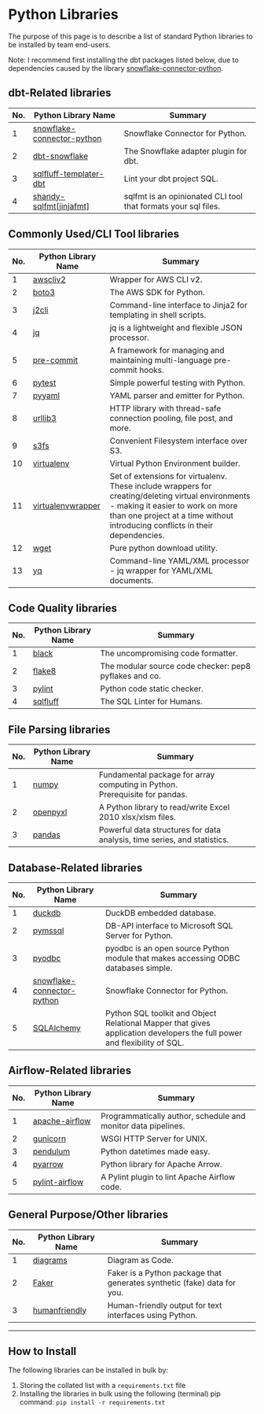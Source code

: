 # Python Libraries

The purpose of this page is to describe a list of standard Python libraries to be installed by team end-users.

Note: I recommend first installing the dbt packages listed below, due to dependencies caused by the library [snowflake-connector-python](https://pypi.org/project/snowflake-connector-python/).

## dbt-Related libraries

| No. | Python Library Name            | Summary                               |
|-----|--------------------------------|---------------------------------------|
| 1   | [snowflake-connector-python](https://pypi.org/project/snowflake-connector-python/) | Snowflake Connector for Python.    |
| 2   | [dbt-snowflake](https://pypi.org/project/dbt-snowflake/)              | The Snowflake adapter plugin for dbt. |
| 3   | [sqlfluff-templater-dbt](https://pypi.org/project/sqlfluff-templater-dbt/)     | Lint your dbt project SQL.            |
| 4   | [shandy-sqlfmt[jinjafmt]](https://pypi.org/project/shandy-sqlfmt/)    | sqlfmt is an opinionated CLI tool that formats your sql files.            |

## Commonly Used/CLI Tool libraries

| No. | Python Library Name | Summary                                                                       |
|-----|---------------------|-------------------------------------------------------------------------------|
| 1   | [awscliv2](https://pypi.org/project/awscliv2/)            | Wrapper for AWS CLI v2.                                                   |
| 2   | [boto3](https://pypi.org/project/boto3/)               | The AWS SDK for Python.                                                   |
| 3   | [j2cli](https://pypi.org/project/j2cli/)               | Command-line interface to Jinja2 for templating in shell scripts.         |
| 4   | [jq](https://pypi.org/project/jq/)                  | jq is a lightweight and flexible JSON processor.                          |
| 5   | [pre-commit](https://pypi.org/project/pre-commit/)          | A framework for managing and maintaining multi-language pre-commit hooks. |
| 6   | [pytest](https://pypi.org/project/pytest/)              | Simple powerful testing with Python.                                      |
| 7   | [pyyaml](https://pypi.org/project/PyYAML/)              | YAML parser and emitter for Python.                                       |
| 8   | [urllib3](https://pypi.org/project/urllib3/)             | HTTP library with thread-safe connection pooling, file post, and more.    |
| 9   | [s3fs](https://pypi.org/project/s3fs/)                | Convenient Filesystem interface over S3.                                  |
| 10  | [virtualenv](https://pypi.org/project/virtualenv/)          | Virtual Python Environment builder.                                       |
| 11  | [virtualenvwrapper](https://pypi.org/project/virtualenvwrapper/)   | Set of extensions for virtualenv. These include wrappers for creating/deleting virtual environments - making it easier to work on more than one project at a time without introducing conflicts in their dependencies. |
| 12  | [wget](https://pypi.org/project/wget/)                | Pure python download utility.                                             |
| 13  | [yq](https://pypi.org/project/yq/)                  | Command-line YAML/XML processor - jq wrapper for YAML/XML documents.      |

## Code Quality libraries

| No. | Python Library Name | Summary                                                |
|-----|---------------------|--------------------------------------------------------|
| 1   | [black](https://pypi.org/project/black/)           | The uncompromising code formatter.                     |
| 2   | [flake8](https://pypi.org/project/flake8/)          | The modular source code checker: pep8 pyflakes and co. |
| 3   | [pylint](https://pypi.org/project/pylint/)          | Python code static checker.                            |
| 4   | [sqlfluff](https://pypi.org/project/sqlfluff/)        | The SQL Linter for Humans.                             |

## File Parsing libraries

| No. | Python Library Name     | Summary                                                                  |
|-----|-------------------------|--------------------------------------------------------------------------|
| 1   | [numpy](https://pypi.org/project/numpy/)               | Fundamental package for array computing in Python.<br/>Prerequisite for pandas.                       |
| 2   | [openpyxl](https://pypi.org/project/openpyxl/)            | A Python library to read/write Excel 2010 xlsx/xlsm files.               |
| 3   | [pandas](https://pypi.org/project/pandas/)              | Powerful data structures for data analysis, time series, and statistics. |

## Database-Related libraries

| No. | Python Library Name            | Summary                                                                                                                  |
|-----|--------------------------------|--------------------------------------------------------------------------------------------------------------------------|
| 1   | [duckdb](https://pypi.org/project/duckdb/)                     | DuckDB embedded database.                                                                                                |
| 2   | [pymssql](https://pypi.org/project/pymssql/)                    | DB-API interface to Microsoft SQL Server for Python.                                                                     |
| 3   | [pyodbc](https://pypi.org/project/pyodbc/)                     | pyodbc is an open source Python module that makes accessing ODBC databases simple.                                       |
| 4   | [snowflake-connector-python](https://pypi.org/project/snowflake-connector-python/) | Snowflake Connector for Python.                                                                                          |
| 5   | [SQLAlchemy](https://pypi.org/project/SQLAlchemy/)                 | Python SQL toolkit and Object Relational Mapper that gives application developers the full power and flexibility of SQL. |

## Airflow-Related libraries

| No. | Python Library Name      | Summary                                                       |
|-----|--------------------------|---------------------------------------------------------------|
| 1   | [apache-airflow](https://pypi.org/project/apache-airflow/)       | Programmatically author, schedule and monitor data pipelines. |
| 2   | [gunicorn](https://pypi.org/project/gunicorn/)             | WSGI HTTP Server for UNIX.                                    |
| 3   | [pendulum](https://pypi.org/project/pendulum/)             | Python datetimes made easy.                                   |
| 4   | [pyarrow](https://pypi.org/project/pyarrow/)              | Python library for Apache Arrow.                              |
| 5   | [pylint-airflow](https://pypi.org/project/pylint-airflow/)       | A Pylint plugin to lint Apache Airflow code.                  |

## General Purpose/Other libraries

| No. | Python Library Name      | Summary                                                                 |
|-----|--------------------------|-------------------------------------------------------------------------|
| 1   | [diagrams](https://pypi.org/project/diagrams/)             | Diagram as Code.                                                        |
| 2   | [Faker](https://pypi.org/project/Faker/)                | Faker is a Python package that generates synthetic (fake) data for you. |
| 3   | [humanfriendly](https://pypi.org/project/humanfriendly/)        | Human-friendly output for text interfaces using Python.                 |

---

## How to Install

The following libraries can be installed in bulk by:

1. Storing the collated list with a `requirements.txt` file
2. Installing the libraries in bulk using the following (terminal) pip command: `pip install -r requirements.txt`
